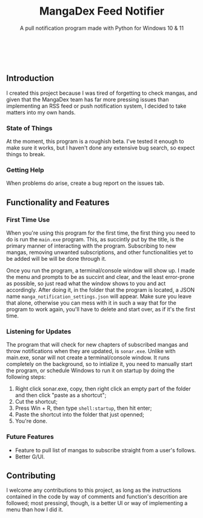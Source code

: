 <div align="center">
    <h1>MangaDex Feed Notifier</h1>
</div>
<div align="center">
    <p>A pull notification program made with Python for Windows 10 & 11</p>
</div>
<br></br>
<br></br>

## Introduction
I created this project because I was tired of forgetting to check mangas, and given that the MangaDex team has far more pressing issues than implementing an RSS feed or push notification system, I decided to take matters into my own hands.

### State of Things
At the moment, this program is a roughish beta. I've tested it enough to make sure it works, but I haven't done any extensive bug search, so expect things to break.

### Getting Help
When problems do arise, create a bug report on the issues tab.


## Functionality and Features
### First Time Use
When you're using this program for the first time, the first thing you need to do is run the `main.exe` program. This, as succintly put by the title, is the primary manner of interacting with the program. Subscribing to new mangas, removing unwanted subscriptions, and other functionalities yet to be added will be will be done through it.

Once you run the program, a terminal/console window will show up. I made the menu and prompts to be as succint and clear, and the least error-prone as possible, so just read what the window shows to you and act accordingly. After doing it, in the folder that the program is located, a JSON name `manga_notification_settings.json` will appear. Make sure you leave that alone, otherwise you can mess with it in such a way that for the program to work again, you'll have to delete and start over, as if it's the first time.

### Listening for Updates
The program that will check for new chapters of subscribed mangas and throw notifications when they are updated, is `sonar.exe`. Unlike with main.exe, sonar will not create a terminal/console window. It runs completely on the background, so to intialize it, you need to manually start the program, or schedule Windows to run it on startup by doing the following steps:

1. Right click sonar.exe, copy, then right click an empty part of the folder and then click "paste as a shortcut";
2. Cut the shortcut;
3. Press Win + R, then type `shell:startup`, then hit enter;
4. Paste the shortcut into the folder that just openned;
5. You're done.

### Future Features
- Feature to pull list of mangas to subscribe straight from a user's follows.
- Better G/UI. 

## Contributing
I welcome any contributions to this project, as long as the instructions contained in the code by way of comments and function's descrition are followed; most pressingl, though, is a better UI or way of implementing a menu than how I did it.